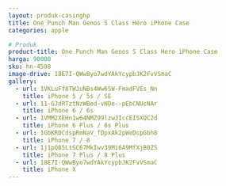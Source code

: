 ```yaml
---
layout: produk-casinghp
title: One Punch Man Genos S Class Hero iPhone Case
categories: apple

# Produk
product-title: One Punch Man Genos S Class Hero iPhone Case
harga: 90000
sku: hn-4598
image-drive: 18E7I-QWwByo7wdYAkYcypbJK2FvVSmaC
gallery:
  - url: 1VKLuFf8TWJuNBs4Ww6SW-FmadFVEs_Nn
    title: iPhone 5 / 5s / SE
  - url: 11-GJdRTztNzWBed-vHDe--pEbCNUcNAr
    title: iPhone 6 / 6s
  - url: 1VMM2XEHn1w64NMZ99lzwJIccEISXQC2d
    title: iPhone 6 Plus / 6s Plus
  - url: 1GbKRDCdspRmNaV_fDpxAk2pWeDcpGbh8
    title: iPhone 7 / 8
  - url: 1j1pQ85LtSC67MkIwv39Mi6A9MfXjB0ZS
    title: iPhone 7 Plus / 8 Plus
  - url: 18E7I-QWwByo7wdYAkYcypbJK2FvVSmaC
    title: iPhone X
---
```


